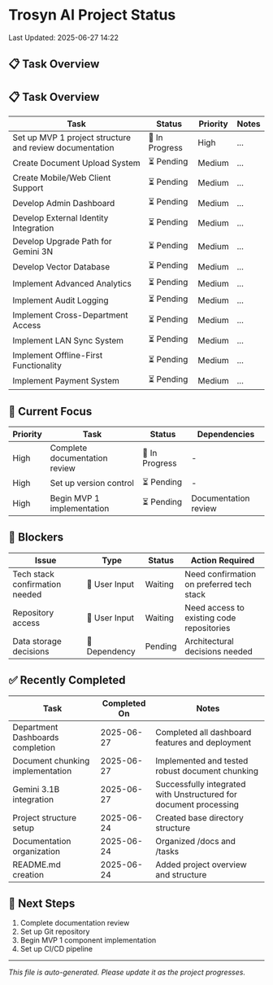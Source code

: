 # Trosyn AI Project Status
Last Updated: 2025-06-27 14:22 

## 📋 Task Overview
## 📋 Task Overview
| Task | Status | Priority | Notes |
|------|--------|----------|-------|
| Set up MVP 1 project structure and review documentation | 🔄 In Progress | High | ... |
| Create Document Upload System | ⏳ Pending | Medium | ... |
| Create Mobile/Web Client Support | ⏳ Pending | Medium | ... |
| Develop Admin Dashboard | ⏳ Pending | Medium | ... |
| Develop External Identity Integration | ⏳ Pending | Medium | ... |
| Develop Upgrade Path for Gemini 3N | ⏳ Pending | Medium | ... |
| Develop Vector Database | ⏳ Pending | Medium | ... |
| Implement Advanced Analytics | ⏳ Pending | Medium | ... |
| Implement Audit Logging | ⏳ Pending | Medium | ... |
| Implement Cross-Department Access | ⏳ Pending | Medium | ... |
| Implement LAN Sync System | ⏳ Pending | Medium | ... |
| Implement Offline-First Functionality | ⏳ Pending | Medium | ... |
| Implement Payment System | ⏳ Pending | Medium | ... |
## 🚀 Current Focus

| Priority | Task | Status | Dependencies |
|----------|------|--------|--------------|
| High | Complete documentation review | 🔄 In Progress | - |
| High | Set up version control | ⏳ Pending | - |
| High | Begin MVP 1 implementation | ⏳ Pending | Documentation review |

## 🚧 Blockers

| Issue | Type | Status | Action Required |
|-------|------|--------|-----------------|
| Tech stack confirmation needed | 🔶 User Input | Waiting | Need confirmation on preferred tech stack |
| Repository access | 🔶 User Input | Waiting | Need access to existing code repositories |
| Data storage decisions | 🔷 Dependency | Pending | Architectural decisions needed |

## ✅ Recently Completed

| Task | Completed On | Notes |
|------|--------------|-------|
| Department Dashboards completion | 2025-06-27 | Completed all dashboard features and deployment |
| Document chunking implementation | 2025-06-27 | Implemented and tested robust document chunking |
| Gemini 3.1B integration | 2025-06-27 | Successfully integrated with Unstructured for document processing |
| Project structure setup | 2025-06-24 | Created base directory structure |
| Documentation organization | 2025-06-24 | Organized /docs and /tasks |
| README.md creation | 2025-06-24 | Added project overview and structure |

## 📅 Next Steps

1. Complete documentation review
2. Set up Git repository
3. Begin MVP 1 component implementation
4. Set up CI/CD pipeline

---
*This file is auto-generated. Please update it as the project progresses.*
